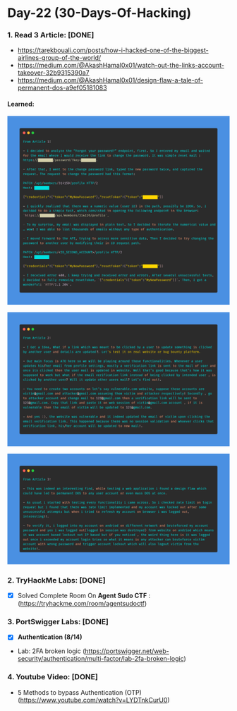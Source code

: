 # Day-22 (30-Days-Of-Hacking)

### 1. Read 3 Article: [DONE]

- https://tarekbouali.com/posts/how-i-hacked-one-of-the-biggest-airlines-group-of-the-world/
- https://medium.com/@AkashHamal0x01/watch-out-the-links-account-takeover-32b9315390a7
- https://medium.com/@AkashHamal0x01/design-flaw-a-tale-of-permanent-dos-a9ef05181083

#### Learned:

![Article_1](Day-22_Article-1.png)

![Article_2](Day-22_Article-2.png)

![Article_3](Day-22_Article-3.png)


### 2. TryHackMe Labs: [DONE]

 - [X] Solved Complete Room On **Agent Sudo CTF** : (https://tryhackme.com/room/agentsudoctf)

### 3. PortSwigger Labs: [DONE]

 - [X] **Authentication (8/14)**
 -  Lab: 2FA broken logic   (https://portswigger.net/web-security/authentication/multi-factor/lab-2fa-broken-logic)

### 4. Youtube Video: [DONE]

- 5 Methods to bypass Authentication (OTP) (https://www.youtube.com/watch?v=LYDTnkCurU0)
